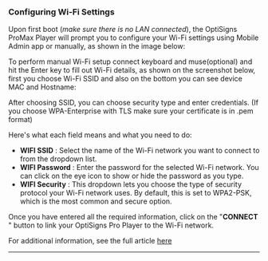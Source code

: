 ### Configuring Wi-Fi Settings

Upon first boot (_make sure there is no LAN connected_), the OptiSigns ProMax Player will prompt you to configure your Wi-Fi settings using Mobile Admin app or manually, as shown in the image below:



To perform manual Wi-Fi setup connect keyboard and muse(optional) and hit the Enter key to fill out Wi-Fi details, as shown on the screenshot below, first you choose Wi-Fi SSID and also on the bottom you can see device MAC and Hostname:



After choosing SSID, you can choose security type and enter credentials. (If you choose WPA-Enterprise with TLS make sure your certificate is in .pem format)



Here's what each field means and what you need to do:

  * **WIFI SSID** : Select the name of the Wi-Fi network you want to connect to from the dropdown list.
  * **WIFI Password** : Enter the password for the selected Wi-Fi network. You can click on the eye icon to show or hide the password as you type.
  * **WIFI Security** : This dropdown lets you choose the type of security protocol your Wi-Fi network uses. By default, this is set to WPA2-PSK, which is the most common and secure option.



Once you have entered all the required information, click on the "**CONNECT** " button to link your OptiSigns Pro Player to the Wi-Fi network.

For additional information, see the full article [here](https://support.optisigns.com/hc/en-us/articles/38680194603155)

---
